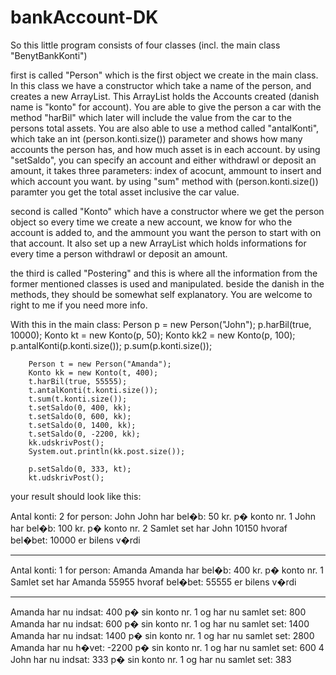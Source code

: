 # bankAccount-DK

So this little program consists of four classes (incl. the main class "BenytBankKonti")

first is called "Person" which is the first object we create in the main class. In this class we have a constructor which take a name of the person, and creates a new ArrayList. This ArrayList holds the Accounts created (danish name is "konto" for account). You are able to give the person a car with the method "harBil" which later will include the value from the car to the persons total assets. You are also able to use a method called "antalKonti", which take an int (person.konti.size()) parameter and shows how many accounts the person has, and how much asset is in each account.
by using "setSaldo", you can specify an account and either withdrawl or deposit an amount, it takes three parameters: index of acocunt, ammount to insert and which account you want.
by using "sum" method with (person.konti.size()) paramter you get the total asset inclusive the car value.


second is called "Konto" which have a constructor where we get the person object so every time we create a new account, we know for who the account is added to, and the ammount you want the person to start with on that account. It also set up a new ArrayList which holds informations for every time a person withdrawl or deposit an amount.

the third is called "Postering" and this is where all the information from the former mentioned classes is used and manipulated. beside the danish in the methods, they should be somewhat self explanatory. You are welcome to right to me if you need more info.

With this in the main class: 
	Person p = new Person("John");
		p.harBil(true, 10000);
		Konto kt = new Konto(p, 50);
		Konto kk2 = new Konto(p, 100);
		p.antalKonti(p.konti.size());
		p.sum(p.konti.size());
		
		Person t = new Person("Amanda");
		Konto kk = new Konto(t, 400);
		t.harBil(true, 55555);
		t.antalKonti(t.konti.size());
		t.sum(t.konti.size());
		t.setSaldo(0, 400, kk);
		t.setSaldo(0, 600, kk);
		t.setSaldo(0, 1400, kk);
		t.setSaldo(0, -2200, kk);
		kk.udskrivPost();
		System.out.println(kk.post.size());
		
		p.setSaldo(0, 333, kt);
		kt.udskrivPost();
    
your result should look like this:    

Antal konti: 2 for person: John
John har bel�b: 50 kr. p� konto nr. 1
John har bel�b: 100 kr. p� konto nr. 2
Samlet set har John 10150 hvoraf bel�bet: 10000 er bilens v�rdi
*****************************************************
Antal konti: 1 for person: Amanda
Amanda har bel�b: 400 kr. p� konto nr. 1
Samlet set har Amanda 55955 hvoraf bel�bet: 55555 er bilens v�rdi
*****************************************************
Amanda har nu indsat: 400 p� sin konto nr. 1 og har nu samlet set: 800
Amanda har nu indsat: 600 p� sin konto nr. 1 og har nu samlet set: 1400
Amanda har nu indsat: 1400 p� sin konto nr. 1 og har nu samlet set: 2800
Amanda har nu h�vet: -2200 p� sin konto nr. 1 og har nu samlet set: 600
4
John har nu indsat: 333 p� sin konto nr. 1 og har nu samlet set: 383



